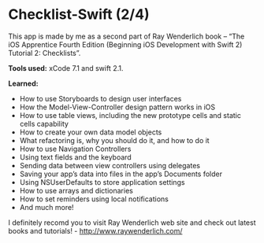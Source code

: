 # Checklist-Swift (2/4)
This app is made by me as a second part of Ray Wenderlich book – “The iOS Apprentice Fourth Edition (Beginning iOS Development with Swift 2) Tutorial 2: Checklists”.

__Tools used:__ xCode 7.1 and swift 2.1.

__Learned:__
- How to use Storyboards to design user interfaces
- How the Model-View-Controller design pattern works in iOS
- How to use table views, including the new prototype cells and static cells capability
- How to create your own data model objects
- What refactoring is, why you should do it, and how to do it
- How to use Navigation Controllers
- Using text fields and the keyboard
- Sending data between view controllers using delegates
- Saving your app’s data into files in the app’s Documents folder
- Using NSUserDefaults to store application settings
- How to use arrays and dictionaries
- How to set reminders using local notifications
- And much more!

I definitely recomd you to visit Ray Wenderlich web site and check out latest books and tutorials! - http://www.raywenderlich.com/
